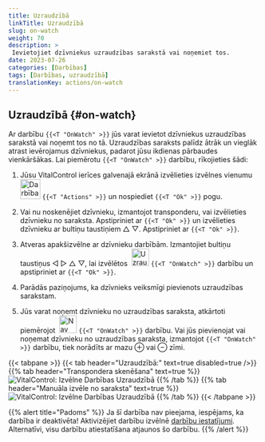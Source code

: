 ```yaml
---
title: Uzraudzībā
linkTitle: Uzraudzībā
slug: on-watch
weight: 70
description: >
 Ievietojiet dzīvniekus uzraudzības sarakstā vai noņemiet tos.
date: 2023-07-26
categories: [Darbības]
tags: [Darbības, uzraudzībā]
translationKey: actions/on-watch
---
```


## Uzraudzībā {#on-watch}

Ar darbību `{{<T "OnWatch" >}}` jūs varat ievietot dzīvniekus uzraudzības sarakstā vai noņemt tos no tā. Uzraudzības saraksts palīdz ātrāk un vieglāk atrast ievērojamus dzīvniekus, padarot jūsu ikdienas pārbaudes vienkāršākas. Lai piemērotu `{{<T "OnWatch" >}}` darbību, rīkojieties šādi:

1. Jūsu VitalControl ierīces galvenajā ekrānā izvēlieties izvēlnes vienumu &nbsp;<img src="/icons/actions.svg" width="40" align="bottom" alt="Darbības" /> `{{<T "Actions" >}}` un nospiediet `{{<T "Ok" >}}` pogu.

2. Vai nu noskenējiet dzīvnieku, izmantojot transponderu, vai izvēlieties dzīvnieku no saraksta. Apstipriniet ar `{{<T "Ok" >}}` un izvēlieties dzīvnieku ar bultiņu taustiņiem △ ▽. Apstipriniet ar `{{<T "Ok" >}}`.

3. Atveras apakšizvēlne ar dzīvnieku darbībām. Izmantojiet bultiņu taustiņus ◁ ▷ △ ▽, lai izvēlētos &nbsp;<img src="/icons/actions/on-watch.svg" width="35" align="bottom" alt="Uzraudzībā" /> `{{<T "OnWatch" >}}` darbību un apstipriniet ar `{{<T "Ok" >}}`.

4. Parādās paziņojums, ka dzīvnieks veiksmīgi pievienots uzraudzības sarakstam.

5. Jūs varat noņemt dzīvnieku no uzraudzības saraksta, atkārtoti piemērojot &nbsp;<img src="/icons/actions/on-watch-minus.svg" width="35" align="bottom" alt="Nav uzraudzībā" /> `{{<T "OnWatch" >}}` darbību. Vai jūs pievienojat vai noņemat dzīvnieku no uzraudzības saraksta, izmantojot `{{<T "OnWatch" >}}` darbību, tiek norādīts ar mazu ⊕ vai ⊖ zīmi.

{{< tabpane >}}
{{< tab header="Uzraudzībā:" text=true disabled=true />}}
{{% tab header="Transpondera skenēšana" text=true %}}
![VitalControl: Izvēlne Darbības Uzraudzībā](../images/onwatch-scan.png "Uzraudzībā")
{{% /tab %}}
{{% tab header="Manuāla izvēle no saraksta" text=true %}}
![VitalControl: Izvēlne Darbības Uzraudzībā](../images/onwatch.png "Uzraudzībā")
{{% /tab %}}
{{< /tabpane >}}

{{% alert title="Padoms" %}}
Ja šī darbība nav pieejama, iespējams, ka darbība ir deaktivēta! Aktivizējiet darbību izvēlnē [darbību iestatījumi](../setting/). Alternatīvi, visu darbību atiestatīšana atjaunos šo darbību.
{{% /alert %}}
